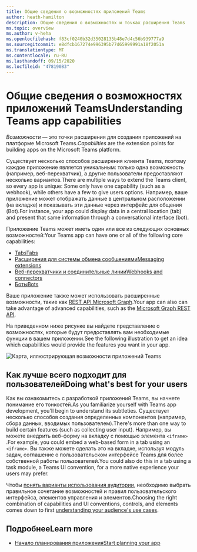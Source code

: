 ```yaml
---
title: Общие сведения о возможностях приложений Teams
author: heath-hamilton
description: Общие сведения о возможностях и точках расширения Teams
ms.topic: overview
ms.author: v-heha
ms.openlocfilehash: f83cf0240b32d35028135b48e7d4c56b939777a9
ms.sourcegitcommit: e8dfcb167274e996395b77d65999991a18f2051a
ms.translationtype: MT
ms.contentlocale: ru-RU
ms.lasthandoff: 09/15/2020
ms.locfileid: "47819083"
---
```

# <a name="understanding-teams-app-capabilities"></a><span data-ttu-id="154d9-103">Общие сведения о возможностях приложений Teams</span><span class="sxs-lookup"><span data-stu-id="154d9-103">Understanding Teams app capabilities</span></span>

<span data-ttu-id="154d9-104">*Возможности* — это точки расширения для создания приложений на платформе Microsoft Teams.</span><span class="sxs-lookup"><span data-stu-id="154d9-104">*Capabilities* are the extension points for building apps on the Microsoft Teams platform.</span></span>

<span data-ttu-id="154d9-105">Существует несколько способов расширения клиента Teams, поэтому каждое приложение является уникальным: только одна возможность (например, веб-перехватчик), а другие пользователи предоставляют несколько вариантов.</span><span class="sxs-lookup"><span data-stu-id="154d9-105">There are multiple ways to extend the Teams client, so every app is unique: Some only have one capability (such as a webhook), while others have a few to give users options.</span></span> <span data-ttu-id="154d9-106">Например, ваше приложение может отображать данные в центральном расположении (на вкладке) и показывать эти данные через интерфейс для общения (Bot).</span><span class="sxs-lookup"><span data-stu-id="154d9-106">For instance, your app could display data in a central location (tab) and present that same information through a conversational interface (bot).</span></span>

<span data-ttu-id="154d9-107">Приложение Teams может иметь один или все из следующих основных возможностей:</span><span class="sxs-lookup"><span data-stu-id="154d9-107">Your Teams app can have one or all of the following core capabilities:</span></span>

* [<span data-ttu-id="154d9-108">Tabs</span><span class="sxs-lookup"><span data-stu-id="154d9-108">Tabs</span></span>](../tabs/what-are-tabs.md)
* [<span data-ttu-id="154d9-109">Расширения для системы обмена сообщениями</span><span class="sxs-lookup"><span data-stu-id="154d9-109">Messaging extensions</span></span>](../messaging-extensions/what-are-messaging-extensions.md)
* [<span data-ttu-id="154d9-110">Веб-перехватчики и соединительные линии</span><span class="sxs-lookup"><span data-stu-id="154d9-110">Webhooks and connectors</span></span>](../webhooks-and-connectors/what-are-webhooks-and-connectors.md)
* [<span data-ttu-id="154d9-111">Боты</span><span class="sxs-lookup"><span data-stu-id="154d9-111">Bots</span></span>](../bots/what-are-bots.md)

<span data-ttu-id="154d9-112">Ваше приложение также может использовать расширенные возможности, такие как [REST API Microsoft Graph](../graph-api/rsc/resource-specific-consent.md).</span><span class="sxs-lookup"><span data-stu-id="154d9-112">Your app can also can take advantage of advanced capabilities, such as the [Microsoft Graph REST API](../graph-api/rsc/resource-specific-consent.md).</span></span>

<span data-ttu-id="154d9-113">На приведенном ниже рисунке вы найдете представление о возможностях, которые будут предоставлять вам необходимые функции в вашем приложении.</span><span class="sxs-lookup"><span data-stu-id="154d9-113">See the following illustration to get an idea which capabilities would provide the features you want in your app.</span></span>

![Карта, иллюстрирующая возможности приложений Teams](doc-links/images/capabilities-overview.png)

## <a name="doing-whats-best-for-your-users"></a><span data-ttu-id="154d9-115">Как лучше всего подходит для пользователей</span><span class="sxs-lookup"><span data-stu-id="154d9-115">Doing what's best for your users</span></span>

<span data-ttu-id="154d9-116">Как вы ознакомитесь с разработкой приложений Teams, вы начнете понимание его тонкостей.</span><span class="sxs-lookup"><span data-stu-id="154d9-116">As you familiarize yourself with Teams app development, you'll begin to understand its subtleties.</span></span> <span data-ttu-id="154d9-117">Существует несколько способов создания определенных компонентов (например, сбора данных, вводимых пользователем).</span><span class="sxs-lookup"><span data-stu-id="154d9-117">There's more than one way to build certain features (such as collecting user input).</span></span> <span data-ttu-id="154d9-118">Например, вы можете внедрить веб-форму на вкладку с помощью элемента `<iframe>` .</span><span class="sxs-lookup"><span data-stu-id="154d9-118">For example, you could embed a web-based form in a tab using an `<iframe>`.</span></span> <span data-ttu-id="154d9-119">Вы также можете сделать это на вкладке, используя модуль задач, соглашение о пользовательском интерфейсе Teams для более собственной работы пользователей.</span><span class="sxs-lookup"><span data-stu-id="154d9-119">You could also do this in a tab using a task module, a Teams UI convention, for a more native experience your users may prefer.</span></span>

<span data-ttu-id="154d9-120">Чтобы [понять варианты использования аудитории](../concepts/design/understand-use-cases.md), необходимо выбрать правильное сочетание возможностей и правил пользовательского интерфейса, элементов управления и элементов.</span><span class="sxs-lookup"><span data-stu-id="154d9-120">Choosing the right combination of capabilities and UI conventions, controls, and elements comes down to first [understanding your audience's use cases](../concepts/design/understand-use-cases.md).</span></span>

## <a name="learn-more"></a><span data-ttu-id="154d9-121">Подробнее</span><span class="sxs-lookup"><span data-stu-id="154d9-121">Learn more</span></span>

* [<span data-ttu-id="154d9-122">Начало планирования приложения</span><span class="sxs-lookup"><span data-stu-id="154d9-122">Start planning your app</span></span>](../concepts/extensibility-points.md)
